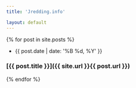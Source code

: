 ```yaml
---
title: 'Jredding.info'

layout: default
---
```


{% for post in site.posts %}
  * <time datetime='{{ page.date | xmlschema }}'>{{ post.date | date: '%B %d, %Y' }}</time>
  ### [{{ post.title }}]({{ site.url }}{{ post.url }})
{% endfor %}
